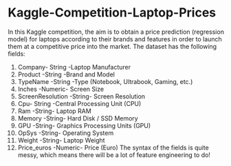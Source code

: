 # Kaggle-Competition-Laptop-Prices
In this Kaggle competition, the aim is to obtain a price prediction (regression model) for laptops according to their brands and features in order to launch them at a competitive price into the market.
The dataset has the following fields:
1. Company- String -Laptop Manufacturer
2. Product -String -Brand and Model
3. TypeName -String -Type (Notebook, Ultrabook, Gaming, etc.)
4. Inches -Numeric- Screen Size
5. ScreenResolution -String- Screen Resolution
6. Cpu- String -Central Processing Unit (CPU)
7. Ram -String- Laptop RAM
8. Memory -String- Hard Disk / SSD Memory
9. GPU -String- Graphics Processing Units (GPU)
10. OpSys -String- Operating System
11. Weight -String- Laptop Weight
12. Price_euros -Numeric- Price (Euro)
The syntax of the fields is quite messy, which means there will be a lot of feature engineering to do!
